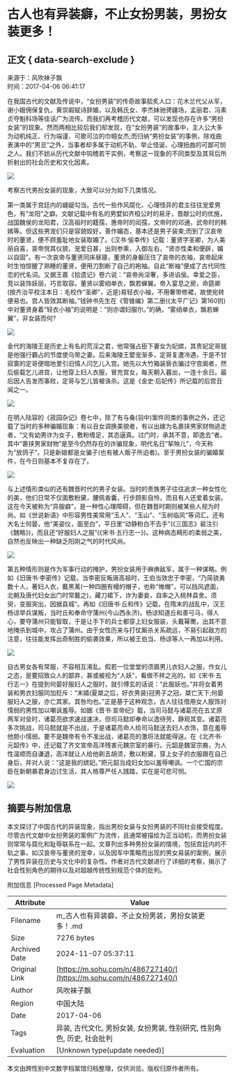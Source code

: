 # 古人也有异装癖，不止女扮男装，男扮女装更多！

## 正文 { data-search-exclude }


来源于：风吹袜子飘  
时间：2017-04-06 06:41:17

在我国古代的文献及传说中，“女扮男装”的传奇故事脍炙人口：花木兰代父从军，谢小娥佣保复仇，黄崇嘏赋诗辞婚，以及韩氏女、李杰妹驰骋疆场，孟丽君、冯素贞夺魁科场等佳话广为流传。而我们再考稽历代文献，可以发现也存在许多“男扮女装”的现象。然而两相比较后我们却发现，在“女扮男装”的故事中，主人公大多为动机纯正、行为端谨、可歌可泣的巾帼女杰;而归纳“男扮女装”的事例，除戏曲表演中的“男旦”之外，当事者却多属于动机不轨、举止怪诞、心理扭曲的可鄙可悯之人。我们不妨从历代文献中钩稽若干实例，考察这一现象的不同类型及其背后所折射出的社会历史和文化因素。

![](http://img.mp.itc.cn/upload/20170405/10901faa3451498786d025de3804ecb0_th.jpg)

考察古代男扮女装的现象，大致可以分为如下几类情况。

第一类属于宫廷内的龌龊勾当。古代一些作风腐化、心理怪异的君主往往宠爱男色，有“龙阳”之癖。文献记载中有名的男嬖如齐桓公时的易牙，晋献公时的优施，战国魏侯的龙阳君，汉高祖时的籍孺，惠帝时的闳孺，文帝时的邓通，武帝时的韩嫣等。但这些男宠们只是容貌姣好，善作媚态，基本还是男子装束;而到了汉哀帝时的董贤，便不顾羞耻地女装取媚了。《汉书·佞幸传》记载：董贤字圣卿，为人美丽自喜，哀帝悦其仪貌，宠爱日甚，出则参乘，入御左右，“贤亦性柔和便辟，媚以自固”。有一次哀帝与董贤同床昼寝，董贤的身躯压住了哀帝的衣袖，哀帝起床时生怕惊醒了熟睡的董贤，便用刀割断了自己的袍袖。自此“断袖”便成了古代同性恋的代名词。又据王嘉《拾遗记》卷六说：“哀帝尚淫奢，多进谄佞。幸爱之臣，竞以装饰妖丽，巧言取容。董贤以雾绡单衣，飘若蝉翼。帝入宴息之房，命筵卿(按齐治平校注本日：毛校作“圣卿”，近是)易轻衣小袖，不用奢带修裙，故使宛转便易也。宫人皆效其断袖。”钱钟书先生在《管锥编》第二册(《太平广记》第160则)中对董贤身着“轻衣小袖”的说明是：“则亦谓妇服尔。”的确，“雾绡单衣，飘若蝉翼”，非女装而何?

![](http://img.mp.itc.cn/upload/20170405/94bd013cfeb044a81793de17cba96d7_th.jpg)

金代的海陵王是历史上有名的荒淫之君，他常强占臣下妻女为妃嫔，其贵妃定哥就是他强行霸占的节度使乌带之妻。后来海陵王嬖宠渐多，定哥复遭冷遇，于是不甘寂寞的定哥便暗地里引旧情人闫乞儿入宫。她先以大竹箱装亵衣骗过守宫阍者，然后偷载乞儿进宫，让他穿上妇人衣服，冒充宫女，每天朝入暮出，一连十余日。最后因人告发而事败，定哥与乞儿皆被诛杀。这是《金史·后妃传》所记载的后宫丑闻之一。

![](http://img.mp.itc.cn/upload/20170405/46cf254f55e24395b3303b7518431659_th.jpg)

在明人陆容的《菽园杂记》卷七中，除了有与桑(羽中)案件同类的事例之外，还记载了当时的多种骗婚现象：有以丑女调换美貌者，有以出嫁为名裹挟男家财物逃走者，“又有幼男诈为女子，敷粉缠足，其态逼真。过门时，承其不意，即逸去”者。其中“裹挟男家财物”是至今仍然存在的诈骗现象，明代名日“挈殃儿”，今天称为“放鸽子”，只是新娘都是女骗子(也有被人贩子所迫者)。至于男扮女装的骗婚案件，在今日则基本不复存在了。

![](http://img.mp.itc.cn/upload/20170405/e8621e4a82374b85af269db2b72e3740_th.jpg)

与上述情形类似的还有魏晋时代的男子女装。当时的贵族男子往往追求一种女性化的美，他们日常不仅面敷粉黛，腰佩香囊，行步顾影自怜，而且有人还爱着女装。这在今天被称为“异服癖”，是一种性心理障碍，但在魏晋时期则被某些人视为时尚。如《世说新语》中形容男性美常用“玉人”、“玉山”、“玉树临风”等词汇。还有大名士何晏，他“美姿仪，面至白”，平日里“动静粉白不去手”(《三国志》裴注引《魏略》)，而且还“好服妇人之服”(《宋书·五行志一》)。这种病态畸形的柔弱之美，自然也反映出一种缺乏阳刚之气的时代风尚。

![](http://img.mp.itc.cn/upload/20170405/4a24332e5f7d4896b399bcbb0c36d21f_th.png)

第五种情形则是作为军事行动的掩护，男扮女装用于麻痹敌军，属于一种谋略。例如《旧唐书·李密传》记载，当李密反叛唐高祖时，王伯当效忠于李密，“乃简骁勇数十人，著妇人衣，戴黑蓠(一种四圈有幔的帽子，也称“帷帽”，可以挡风遮面，北朝及唐代妇女出门时常戴之)，藏刀裙下，诈为妻妾，自率之入桃林县舍。须臾，变服突出，因据县城”。再如《旧唐书·丘和传》记载，在隋末的战乱中，汉王杨谅举兵谋叛，当时丘和奉命守蒲州(今山西永济)。杨谅知道丘和善弓马，得人心，要夺蒲州只能智取，于是让手下的兵士都穿上妇女服装，头戴幂罱，出其不意地掩杀到城中，攻占了蒲州。由于女性历来与打仗厮杀关系疏远，不易引起敌方的注意，往往能发挥出奇制胜的偷袭效果，所以被王伯当、杨谅等人一再加以利用。

![](http://img.mp.itc.cn/upload/20170405/c46c22ccd785424f8350149c9ad625fe_th.jpg)

自古男女各有常服，不容相互淆乱。假若一位堂堂的须眉男儿衣妇人之服，作女儿之态，是要招致众人的鄙弃，甚或被视为“人妖”，看做不祥之兆的。如《宋书·五行志一》在提到何晏好服妇人之服时，就引傅玄的话说：“此服妖也。”并将女着男装和男衣妇服同加贬斥：“末嬉(夏桀之后，好衣男装)冠男子之冠，桀亡天下;何晏服妇人之服，亦亡其家。其咎均也。”正是基于这种观念，古人往往借用女人服饰对懦弱的男性加以嘲讽羞辱。如据《晋书·宣帝纪》载，当司马懿与诸葛亮在五丈原两军对垒时，诸葛亮欲求速战速决，但司马懿却奉命以逸待劳，静观其变。诸葛亮多次挑战，司马懿就是不出战，于是诸葛亮命人给司马懿送去妇人衣饰，意在羞辱他胆小懦弱。要不是魏帝有令不准出战，诸葛亮的激将法就能得逞。在《北齐书·元韶传》中，还记载了齐文宣帝高洋残害元魏宗室的暴行。元韶是魏室宗裔，为人性温顺而自谦退，高洋就让人给他剃去胡须，敷以粉黛，穿上女子的衣服跟在自己身后，并对人说：“这是我的嫔妃。”把元韶当成妇女加以羞辱嘲讽。一个亡国的宗臣在新朝暴君身边讨生活，其人格尊严任人践踏，实在是可悲可悯。

![](http://img.mp.itc.cn/upload/20170405/912ab0ec8e7b4ca09300a1acbdd1b847_th.jpg)

## 摘要与附加信息

<!-- tcd_abstract -->
本文探讨了中国古代的异装现象，指出男扮女装与女扮男装的不同社会接受程度。尽管古代文献中女扮男装的案例广为流传，且通常被描绘为正当动机，而男扮女装则常常与腐化和耻辱联系在一起。文章列出多种男扮女装的情境，包括宫廷内的不轨之事，如汉哀帝与董贤的宠幸，以及因军中策略而出现的男女易装的案例，展示了男性异装在历史与文化中的复杂性。作者对古代文献进行了详细的考察，揭示了社会性别角色的期待以及对超越传统性别规范个体的批判。
<!-- tcd_abstract_end -->

附加信息 [Processed Page Metadata]

| Attribute       | Value                                  |
|-----------------|----------------------------------------|
| Filename        | m_古人也有异装癖，不止女扮男装，男扮女装更多！.md                             |
| Size            | 7276 bytes                           |
| Archived Date   | 2024-11-07 05:37:11                             |
| Original Link   | [https://m.sohu.com/n/486727140/](https://m.sohu.com/n/486727140/)                       |
| Author          | 风吹袜子飘                               |
| Region          | 中国大陆                               |
| Date            | 2017-04-06                                 |
| Tags            | 异装, 古代文化, 男扮女装, 女扮男装, 性别研究, 性别角色, 历史, 社会批判                                 |
| Evaluation            | [Unknown type(update needed)]                                 |
<!-- tcd_table_end -->

本文由跨性别中文数字档案馆归档整理，仅供浏览。版权归原作者所有。
